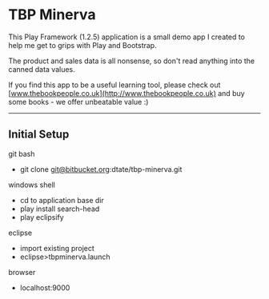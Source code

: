 
TBP Minerva
===========

This Play Framework (1.2.5) application is a small demo app I created to help me get to grips with Play and Bootstrap.

The product and sales data is all nonsense, so don't read anything into the canned data values.

If you find this app to be a useful learning tool, please check out [www.thebookpeople.co.uk](http://www.thebookpeople.co.uk) and buy some books - we offer unbeatable value :)

-----

Initial Setup
-------------

git bash

* git clone git@bitbucket.org:dtate/tbp-minerva.git

windows shell

* cd to application base dir
* play install search-head
* play eclipsify

eclipse

* import existing project
* eclipse>tbpminerva.launch

browser

* localhost:9000
